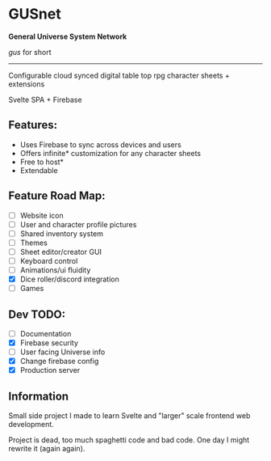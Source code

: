 # GUSnet

**General Universe System Network**

_gus_ for short

---

Configurable cloud synced digital table top rpg character sheets + extensions

Svelte SPA + Firebase

## Features:

- Uses Firebase to sync across devices and users
- Offers infinite\* customization for any character sheets
- Free to host\*
- Extendable

## Feature Road Map:

- [ ] Website icon
- [ ] User and character profile pictures
- [ ] Shared inventory system
- [ ] Themes
- [ ] Sheet editor/creator GUI
- [ ] Keyboard control
- [ ] Animations/ui fluidity
- [x] Dice roller/discord integration
- [ ] Games

## Dev TODO:

- [ ] Documentation
- [x] Firebase security
- [ ] User facing Universe info
- [x] Change firebase config
- [x] Production server

## Information

Small side project I made to learn Svelte and "larger" scale frontend web development.

Project is dead, too much spaghetti code and bad code. One day I might rewrite it (again again).